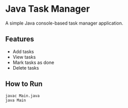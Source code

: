 # Java Task Manager

A simple Java console-based task manager application.

## Features
- Add tasks
- View tasks
- Mark tasks as done
- Delete tasks

## How to Run
```bash
javac Main.java
java Main
```